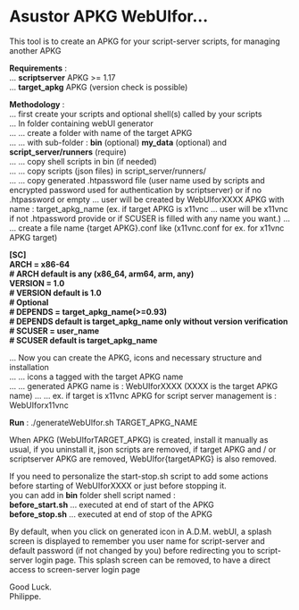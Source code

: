 # Asustor APKG WebUIfor...
This tool is to create an APKG for your script-server scripts, for managing another APKG  

**Requirements** :  
... **scriptserver** APKG >= 1.17  
... **target_apkg** APKG (version check is possible)
  
**Methodology** :  
... first create your scripts and optional shell(s) called by your scripts  
... In folder containing webUI generator  
... ... create a folder with name of the target APKG  
... ... with sub-folder : **bin** (optional) **my_data** (optional) and **script_server/runners** (require)  
... ... copy shell scripts in bin (if needed)  
... ... copy scripts (json files) in script_server/runners/    
... ... copy generated .htpassword file (user name used by scripts and encrypted password used for authentication by scriptserver) or if no .htpassword or empty ... user will be created by WebUIforXXXX APKG with name : target_apkg_name (ex. if target APKG is x11vnc ... user will be x11vnc if not .htpassword provide or if SCUSER is filled with any name you want.)
... ... create a file name {target APKG}.conf like (x11vnc.conf for ex. for x11vnc APKG target)

**[SC]  
ARCH = x86-64  
\# ARCH default is any (x86_64, arm64, arm, any)  
VERSION = 1.0  
\# VERSION default is 1.0  
\# Optional  
\# DEPENDS = target_apkg_name(>=0.93)  
\# DEPENDS default is target_apkg_name only without version verification  
\# SCUSER = user_name  
\# SCUSER default is target_apkg_name**

... Now you can create the APKG, icons and necessary structure and installation  
... ... icons a tagged with the target APKG name  
... ... generated APKG name is : WebUIforXXXX (XXXX is the target APKG name)
... ... ex. if target is x11vnc APKG for script server management is : WebUIforx11vnc

**Run** : ./generateWebUIfor.sh TARGET_APKG_NAME

When APKG (WebUIforTARGET_APKG) is created, install it manually as usual, if you uninstall it, json scripts are removed, if target APKG and / or scriptserver APKG are removed, WebUIfor{targetAPKG} is also removed.

If you need to personalize the start-stop.sh script to add some actions before starting of WebUIforXXXX or just before stopping it.  
you can add in **bin** folder shell script named :  
**before_start.sh** ... executed at end of start of the APKG  
**before_stop.sh** ... executed at end of stop of the APKG

By default, when you click on generated icon in A.D.M. webUI, a splash screen is displayed to remember you user name for script-server and default password (if not changed by you) before redirecting you to script-server login page. This splash screen can be removed, to have a direct access to screen-server login page 

Good Luck.  
Philippe.